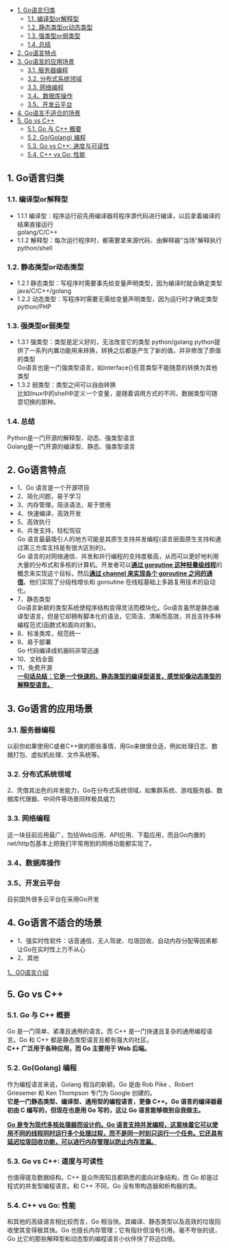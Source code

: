 
<!-- TOC -->

- [1. Go语言归类](#1-go语言归类)
  - [1.1. 编译型or解释型](#11-编译型or解释型)
  - [1.2. 静态类型or动态类型](#12-静态类型or动态类型)
  - [1.3. 强类型or弱类型](#13-强类型or弱类型)
  - [1.4. 总结](#14-总结)
- [2. Go语言特点](#2-go语言特点)
- [3. Go语言的应用场景](#3-go语言的应用场景)
  - [3.1. 服务器编程](#31-服务器编程)
  - [3.2. 分布式系统领域](#32-分布式系统领域)
  - [3.3. 网络编程](#33-网络编程)
  - [3.4、数据库操作](#34数据库操作)
  - [3.5、开发云平台](#35开发云平台)
- [4. Go语言不适合的场景](#4-go语言不适合的场景)
- [5. Go vs C++](#5-go-vs-c)
  - [5.1. Go 与 C++ 概要](#51-go-与-c-概要)
  - [5.2. Go(Golang) 编程](#52-gogolang-编程)
  - [5.3. Go vs C++: 速度与可读性](#53-go-vs-c-速度与可读性)
  - [5.4. C++ vs Go: 性能](#54-c-vs-go-性能)

<!-- /TOC -->


## 1. Go语言归类  
### 1.1. 编译型or解释型
* 1.1.1 编译型：程序运行前先用编译器将程序源代码进行编译，以后拿着编译的结果直接运行   
  golang/C/C++
* 1.1.2 解释型：每次运行程序时，都需要拿来源代码、由解释器"当场"解释执行   
  python/shell

### 1.2. 静态类型or动态类型
* 1.2.1 静态类型：写程序时需要事先给变量声明类型，因为编译时就会确定类型   
  java/C/C++/golang  
* 1.2.2 动态类型：写程序时需要无需给变量声明类型，因为运行时才确定类型   
  python/PHP

### 1.3. 强类型or弱类型  
* 1.3.1 强类型：类型是定义好的，无法改变它的类型
  python/golang
  python提供了一系列内置功能用来转换，转换之后都是产生了新的值，并非修改了原值的类型  
  Go语言也是一门强类型语言，如interface{}任意类型不能随意的转换为其他类型    
* 1.3.2 弱类型：类型之间可以自由转换  
比如linux中的shell中定义一个变量，是随着调用方式的不同，数据类型可随意切换的那种。

### 1.4. 总结
Python是一门开源的解释型、动态、强类型语言  
Golang是一门开源的编译型、静态、强类型语言  

## 2. Go语言特点
* 1、Go 语言是一个开源项目  
* 2、简化问题，易于学习  
* 3、内存管理，简洁语法，易于使用  
* 4、快速编译，高效开发  
* 5、高效执行  
* 6、并发支持，轻松驾驭    
Go 语言最最吸引人的地方可能是其原生支持并发编程(语言层面原生支持和通过第三方库支持是有很大区别的)。  
Go 语言的对网络通信、并发和并行编程的支持度极高，从而可以更好地利用大量的分布式和多核的计算机。开发者可以<u>**通过 goroutine 这种轻量级线程**</u>的概念来实现这个目标，然后<u>**通过 channel 来实现各个 goroutine 之间的通信**</u>。他们实现了分段栈增长和 goroutine 在线程基础上多路复用技术的自动化。  
* 7、静态类型   
Go语言新颖的类型系统使程序结构变得灵活而模块化。Go语言虽然是静态编译型语言，但是它却拥有脚本化的语法，它简洁、清晰而高效，并且支持多种编程范式(函数式和面向对象)。  
* 8、标准类库，规范统一    
* 9、易于部署  
Go 代码编译成机器码非常迅速  
* 10、文档全面  
* 11、免费开源   
<u>**一句话总结：它是一个快速的、静态类型的编译型语言，感觉却像动态类型的解释型语言。**</u>

## 3. Go语言的应用场景
### 3.1. 服务器编程  
以前你如果使用C或者C++做的那些事情，用Go来做很合适，例如处理日志、数据打包、虚拟机处理、文件系统等。    

### 3.2. 分布式系统领域  
2、凭借其出色的并发能力，Go在分布式系统领域，如集群系统、游戏服务器、数据库代理器、中间件等场景同样极具威力  

### 3.3. 网络编程 
这一块目前应用最广，包括Web应用、API应用、下载应用，而且Go内置的net/http包基本上把我们平常用到的网络功能都实现了。

### 3.4、数据库操作  

### 3.5、开发云平台  
目前国外很多云平台在采用Go开发

## 4. Go语言不适合的场景   
* 1、强实时性软件：话音通信、无人驾驶、垃圾回收、自动内存分配等因素都让Go在实时性上力不从心  
* 2、其他  

[1、GO语言介绍](https://zhuanlan.zhihu.com/p/371351897)


## 5. Go vs C++  
### 5.1. Go 与 C++ 概要  
Go 是一门简单、紧凑且通用的语言。而 C++ 是一门快速且复杂的通用编程语言。Go 和 C++ 都是静态类型语言且都有强大的社区。  
**C++ 广泛用于各种应用，而 Go 主要用于 Web 后端。**   

### 5.2. Go(Golang) 编程  
作为编程语言来说，Golang 相当的新颖。Go 是由 Rob Pike 、Robert Griesemer 和 Ken Thompson 专门为 Google 创建的。  
**它是一门静态类型、编译型、通用型的编程语言，更像 C++。Go 语言的编译器最初由 C 编写的，但现在也是用 Go 写的，这让 Go 语言能够做到自我做主。**  

<u>**Go 是专为现代多核处理器而设计的。Go 语言支持并发编程，这意味着它可以使用不同的线程同时运行多个处理过程，而不是同一时刻只运行一个任务。它还具有延迟垃圾回收功能，可以进行内存管理以防止内存泄漏。**</u>  

### 5.3. Go vs C++: 速度与可读性
也值得提及数据结构。C++ 是众所周知且都熟悉的面向对象结构，而 Go 却是过程式的并发型编程语言。和 C++ 不同，Go 没有带构造器和析构器的类。

### 5.4. C++ vs Go: 性能  
和其他的高级语言相比较而言，Go 相当快。其编译、静态类型以及高效的垃圾回收使其变得极其快。Go 也擅长内存管理；它有指针但没有引用。毫不夸张的说，Go 比它的那些解释型和动态型的编程语言小伙伴快了将近四倍。